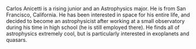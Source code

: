 Carlos Anicetti is a rising junior and an Astrophysics major. He is from San Francisco, California. He has been interested in space for his entire life, and decided to become an astrophysicist after working at a small observatory during his time in high school (he is still employed there). He finds all of astrophysics extremely cool, but is particularly interested in exoplanets and quasars.
